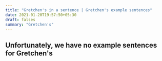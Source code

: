 ```yaml
---
title: "Gretchen's in a sentence | Gretchen's example sentences"
date: 2021-01-20T19:57:50+05:30
draft: falses
summary: "Gretchen's"
---
```

## Unfortunately, we have no example sentences for Gretchen's                 

